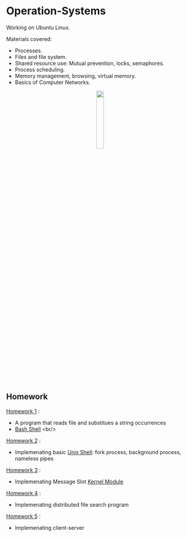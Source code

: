 # Operation-Systems

Working on Ubuntu Linux. <br/>

Materials covered: <br/>
- Processes.  <br/>
- Files and file system.  <br/>
- Shared resource use: Mutual prevention, locks, semaphores.  <br/>
- Process scheduling.  <br/>
- Memory management, browsing, virtual memory.  <br/>
- Basics of Computer Networks. <br/>

<p align="center">
    <img src="https://upload.wikimedia.org/wikipedia/commons/3/35/Tux.svg" width="20%"/>
<p/>

## Homework
[Homework 1](https://github.com/AvivYaniv/Operation-Systems/blob/master/1/os1819a_hw1.pdf) : <br/>
- A program that reads file and substitues a string occurrences <br/>
- [Bash Shell](https://en.wikipedia.org/wiki/Bash_(Unix_shell)) <br/>


[Homework 2](https://github.com/AvivYaniv/Operation-Systems/blob/master/2/os1819a_hw2.pdf) : <br/>
- Implemenating basic [Unix Shell](https://en.wikipedia.org/wiki/Unix_shell): fork process, background process, nameless pipes <br/>


[Homework 3](https://github.com/AvivYaniv/Operation-Systems/blob/master/3/os1819a_hw3.pdf) : <br/>
- Implemenating Message Slot [Kernel Module](https://en.wikipedia.org/wiki/Loadable_kernel_module) <br/>


[Homework 4](https://github.com/AvivYaniv/Operation-Systems/blob/master/4/os1819a_hw4.pdf) : <br/>
- Implemenating distributed file search program <br/>


[Homework 5](https://github.com/AvivYaniv/Operation-Systems/blob/master/5/os1819a_hw5.pdf) : <br/>
- Implemenating client-server <br/>


